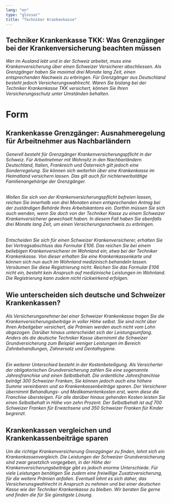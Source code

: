 ```yaml
---
lang: "en"
type: "glossar"
title: "Techniker Krankenkasse"
---
```


## Techniker Krankenkasse TKK: Was Grenzgänger bei der Krankenversicherung beachten müssen

###### Wer im Ausland lebt und in der Schweiz arbeitet, muss eine Krankenversicherung über einen Schweizer Versicherer abschliessen. Als Grenzgänger haben Sie maximal drei Monate lang Zeit, einen entsprechenden Nachweis zu erbringen. Für Grenzgänger aus Deutschland besteht jedoch Versicherungswahlrecht. Waren Sie bislang bei der Techniker Krankenkasse TKK versichert, können Sie Ihren Versicherungsschutz unter Umständen behalten.

# Form

## Krankenkasse Grenzgänger: Ausnahmeregelung für Arbeitnehmer aus Nachbarländern

###### Generell besteht für Grenzgänger Krankenversicherungspflicht in der Schweiz. Für Arbeitnehmer mit Wohnsitz in den Nachbarländern Deutschland, Italien, Frankreich und Österreich gilt jedoch eine Sonderregelung. Sie können sich weiterhin über eine Krankenkasse im Heimatland versichern lassen. Das gilt auch für nichterwerbstätige Familienangehörige der Grenzgänger.

###### Wollen Sie sich von der Krankenversicherungspflicht befreien lassen, reichen Sie innerhalb von drei Monaten einen entsprechenden Antrag bei der zuständigen Behörde Ihres Arbeitskantons ein. Dorthin müssen Sie sich auch wenden, wenn Sie doch von der Techniker Kasse zu einem Schweizer Krankenversicherer gewechselt haben. In diesem Fall haben Sie ebenfalls drei Monate lang Zeit, um einen Versicherungsnachweis zu erbringen.

###### Entscheiden Sie sich für einen Schweizer Krankenversicherer, erhalten Sie bei Vertragsabschluss das Formular E106. Das reichen Sie bei einem beliebigen Krankenversicherer im Wohnland ein, etwa bei der Techniker Krankenkasse. Von dieser erhalten Sie eine Krankenkassenkarte und können sich nun auch im Wohnland medizinisch behandeln lassen. Versäumen Sie diese Registrierung nicht. Reichen Sie das Formular E106 nicht ein, besteht kein Anspruch auf medizinische Leistungen im Wohnland. Die Registrierung kann zudem nicht rückwirkend erfolgen.

## Wie unterscheiden sich deutsche und Schweizer Krankenkassen?

###### Als Versicherungsnehmer bei einer Schweizer Krankenkasse tragen Sie die Krankenversicherungsbeiträge in voller Höhe selbst. Sie sind nicht über Ihren Arbeitgeber versichert, die Prämien werden auch nicht vom Lohn abgezogen. Darüber hinaus unterscheidet sich der Leistungsumfang. Anders als die deutsche Techniker Kasse übernimmt die Schweizer Grundversicherung zum Beispiel weniger Leistungen im Bereich Zahnbehandlungen, Zahnersatz und Dentalhygiene.

###### Ein weiterer Unterschied besteht in der Kostenbeteiligung. Als Versicherter der obligatorischen Grundversicherung zahlen Sie eine sogenannte Jahresfranchise und einen Selbstbehalt. Die ordentliche Jahresfranchise beträgt 300 Schweizer Franken, Sie können jedoch auch eine höhere Summe vereinbaren und so Krankenkassenbeiträge sparen. Der Versicherer übernimmt Behandlungs- und Medikamentenkosten erst, wenn diese die Franchise übersteigen. Für alle darüber hinaus gehenden Kosten leisten Sie einen Selbstbehalt in Höhe von zehn Prozent. Der Selbstbehalt ist auf 700 Schweizer Franken für Erwachsene und 350 Schweizer Franken für Kinder begrenzt.

## Krankenkassen vergleichen und Krankenkassenbeiträge sparen

###### Um die richtige Krankenversicherung Grenzgänger zu finden, lohnt sich ein Krankenkassenvergleich. Die Leistungen der Schweizer Grundversicherung sind zwar gesetzlich vorgegeben, in der Höhe der Krankenversicherungsbeiträge gibt es jedoch enorme Unterschiede. Für viele Leistungen benötigen Sie zudem eine freiwillige Zusatzversicherung, für die weitere Prämien anfallen. Eventuell lohnt es sich daher, das Versicherunsgwahlrecht in Anspruch zu nehmen und bei einer deutschen Kasse wie der Techniker Krankenkasse zu bleiben. Wir beraten Sie gerne und finden die für Sie günstigste Lösung.
